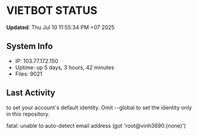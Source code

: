 # VIETBOT STATUS
**Updated**: Thu Jul 10 11:55:34 PM +07 2025

## System Info
- IP: 103.77.172.150
- Uptime: up 5 days, 3 hours, 42 minutes
- Files: 9021

## Last Activity

to set your account's default identity.
Omit --global to set the identity only in this repository.

fatal: unable to auto-detect email address (got 'root@vinh3690.(none)')

